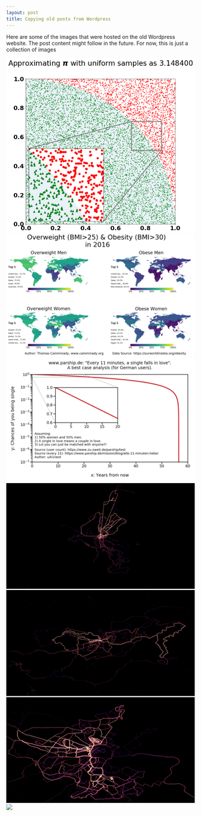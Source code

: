 ```yaml
---
layout: post
title: Copying old posts from Wordpress
---
```


Here are some of the images that were hosted on the old Wordpress website. The post content might follow in the future. For now, this is just a collection of images

![](/assets/2020-01-29-oldposts/index.png)
![](/assets/2020-01-29-oldposts/41.png)
![](/assets/2020-01-29-oldposts/parship.png)
![](/assets/2020-01-29-oldposts/Karlsruhe.png)
![](/assets/2020-01-29-oldposts/Balve.png)
![](/assets/2020-01-29-oldposts/Aachen.png)
![](/assets/2020-01-29-oldposts/2p90s40s3w331.png)

